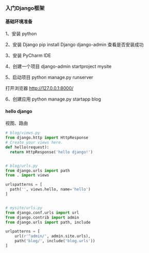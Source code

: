 ### 入门Django框架

#### 基础环境准备
1、安装 python

2、安装 Django
pip install Django
django-admin 查看是否安装成功

3、安装 PyCharm IDE

4、创建一个项目
django-admin startproject mysite

5、启动项目
python manage.py runserver

打开浏览器 http://127.0.0.1:8000/

6、创建应用
python manage.py startapp blog


#### hello django
视图、路由
```py
# blog/views.py
from django.http import HttpResponse
# Create your views here.
def hello(request):
  return HttpResponse('hello django!')


# blog/urls.py
from django.urls import path
from . import views

urlspatterns = [
  path('', views.hello, name='hello')
]


# mysite/urls.py
from django.conf.urls import url
from django.contrib import admin
from django.urls import path, include

urlpatterns = [
    url(r'^admin/', admin.site.urls),
    path('blog/', include('blog.urls'))
] 
```
